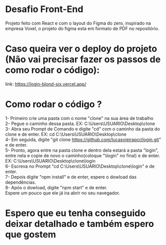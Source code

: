 # Desafio Front-End
Projeto feito com React e com o layout do Figma do zero, inspirado na empresa Voxel, o projeto do figma esta em formato de PDF no repositório.

# Caso queira ver o deploy do projeto (Não vai precisar fazer os passos de como rodar o código):
link: https://login-blond-six.vercel.app/

# Como rodar o código ?
1- Primeiro crie uma pasta com o nome "clone" na sua área de trabalho <br/>
2- Pegue o caminho dessa pasta. EX: C:\Users\USUARIO\Desktop\clone<br/>
3- Abra seu Prompt de Comando e digite "cd" com o caminho da pasta do clone e de enter. EX: cd C:\Users\USUARIO\Desktop\clone<br/>
4- Em seguida, digite "git clone https://github.com/lucasvieirapcr/login.git" e de enter.<br/>
5- Pronto, agora entre na pasta clone e dentro dela estará a pasta "login", entre nela e copie de novo o caminho(coloque "\login" no final) e de enter. 
EX: C:\Users\USUARIO\Desktop\clone\login<br/>
6- Escreva no Prompt "cd C:\Users\USUARIO\Desktop\clone\login" e de enter.<br/>
7- Depois digite "npm install" e de enter, espere o dowload das dependências.<br/>
8- Após o dowload, digite "npm start" e de enter.
<br/>
Espere um pouco que ele já ira abrir no seu navegador.

# Espero que eu tenha conseguido deixar detalhado e também espero que gostem
